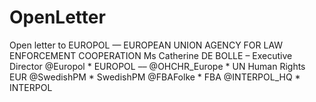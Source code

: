 # OpenLetter
Open letter to EUROPOL — EUROPEAN UNION AGENCY FOR LAW ENFORCEMENT COOPERATION  Ms Catherine DE BOLLE – Executive Director @Europol * EUROPOL –– @OHCHR_Europe * UN Human Rights EUR  @SwedishPM * SwedishPM  @FBAFolke * FBA @INTERPOL_HQ * INTERPOL

